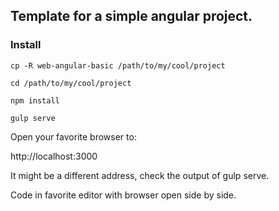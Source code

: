 
## Template for a simple angular project.

### Install

```Shell
cp -R web-angular-basic /path/to/my/cool/project

cd /path/to/my/cool/project

npm install

gulp serve
```

Open your favorite browser to:

http://localhost:3000

It might be a different address, check the output of gulp serve.

Code in favorite editor with browser open side by side.
